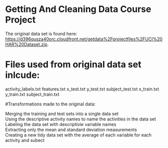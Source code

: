 # Getting And Cleaning Data Course Project

The original data set is found here: https://d396qusza40orc.cloudfront.net/getdata%2Fprojectfiles%2FUCI%20HAR%20Dataset.zip.

# Files used from original data set inlcude:

activity_labels.txt
features.txt
x_test.txt
y_test.txt
subject_test.txt
x_train.txt
y_train.txt
subject_train.txt


#Transformations made to the original data:

Merging the training and test sets into a single data set  
Using the descriptive activity names to name the activities in the data set  
Labeling the data set with descriptivie variable names  
Extracting only the mean and standard deviation measurements  
Creating a new tidy data set with the average of each variable for each activity and subect

